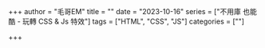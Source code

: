 +++
author = "毛哥EM"
title = ""
date = "2023-10-16"
series = ["不用庫 也能酷 - 玩轉 CSS & Js 特效"]
tags = ["HTML", "CSS", "JS"]
categories = [""]

+++

